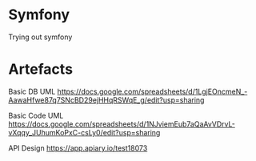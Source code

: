 # Symfony
Trying out symfony

# Artefacts

Basic DB UML https://docs.google.com/spreadsheets/d/1LgjEOncmeN_-AawaHfwe87q7SNcBD29ejHHqRSWqE_g/edit?usp=sharing

Basic Code UML https://docs.google.com/spreadsheets/d/1NJviemEub7aQaAvVDrvL-vXqqy_JUhumKoPxC-csLy0/edit?usp=sharing

API Design https://app.apiary.io/test18073
